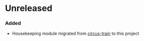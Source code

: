 # Unreleased
### Added
* Housekeeping module migrated from [circus-train](https://github.com/HotelsDotCom/circus-train) to this project